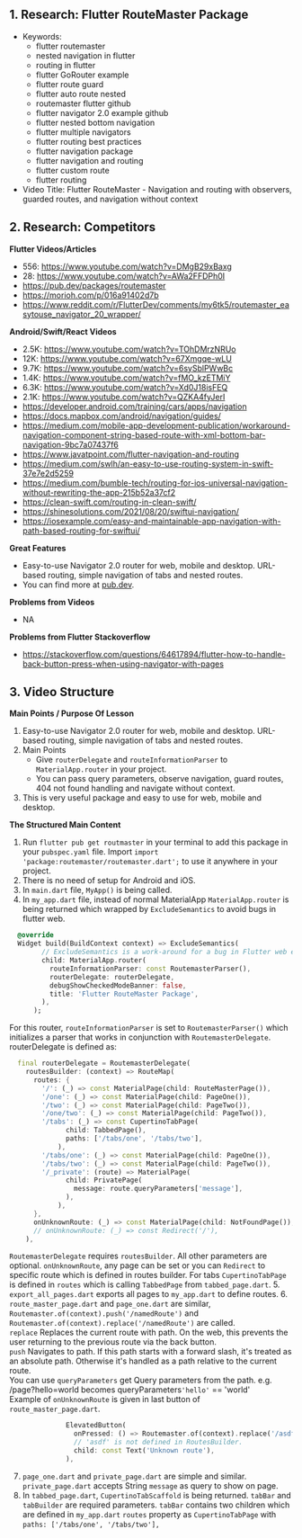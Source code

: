 ## 1. Research: Flutter RouteMaster Package

- Keywords:
    - flutter routemaster
    - nested navigation in flutter
    - routing in flutter
    - flutter GoRouter example
    - flutter route guard
    - flutter auto route nested
    - routemaster flutter github
    - flutter navigator 2.0 example github
    - flutter nested bottom navigation
    - flutter multiple navigators
    - flutter routing best practices
    - flutter navigation package
    - flutter navigation and routing
    - flutter custom route
    - flutter routing
- Video Title: Flutter RouteMaster - Navigation and routing with observers, guarded routes, and navigation without context

## 2. Research: Competitors

**Flutter Videos/Articles**

- 556: https://www.youtube.com/watch?v=DMgB29xBaxg
- 28: https://www.youtube.com/watch?v=AWa2FFDPh0I
- https://pub.dev/packages/routemaster
- https://morioh.com/p/016a91402d7b
- https://www.reddit.com/r/FlutterDev/comments/my6tk5/routemaster_easytouse_navigator_20_wrapper/

**Android/Swift/React Videos**

- 2.5K: https://www.youtube.com/watch?v=TOhDMrzNRUo
- 12K: https://www.youtube.com/watch?v=67Xmgqe-wLU
- 9.7K: https://www.youtube.com/watch?v=6sySblPWwBc
- 1.4K: https://www.youtube.com/watch?v=fMO_kzETMiY
- 6.3K: https://www.youtube.com/watch?v=Xd0J18isFEQ
- 2.1K: https://www.youtube.com/watch?v=QZKA4fyJerI
- https://developer.android.com/training/cars/apps/navigation
- https://docs.mapbox.com/android/navigation/guides/
- https://medium.com/mobile-app-development-publication/workaround-navigation-component-string-based-route-with-xml-bottom-bar-navigation-9bc7a07437f6
- https://www.javatpoint.com/flutter-navigation-and-routing
- https://medium.com/swlh/an-easy-to-use-routing-system-in-swift-37e7e2d5259
- https://medium.com/bumble-tech/routing-for-ios-universal-navigation-without-rewriting-the-app-215b52a37cf2
- https://clean-swift.com/routing-in-clean-swift/
- https://shinesolutions.com/2021/08/20/swiftui-navigation/
- https://iosexample.com/easy-and-maintainable-app-navigation-with-path-based-routing-for-swiftui/

**Great Features**
- Easy-to-use Navigator 2.0 router for web, mobile and desktop. URL-based routing, simple navigation of tabs and nested routes.
- You can find more at [pub.dev](https://pub.dev/packages/routemaster).

**Problems from Videos**
- NA

**Problems from Flutter Stackoverflow**

- https://stackoverflow.com/questions/64617894/flutter-how-to-handle-back-button-press-when-using-navigator-with-pages

## 3. Video Structure

**Main Points / Purpose Of Lesson**

1. Easy-to-use Navigator 2.0 router for web, mobile and desktop. URL-based routing, simple navigation of tabs and nested routes.
2. Main Points
    - Give `routerDelegate` and `routeInformationParser` to `MaterialApp.router` in your project.
    - You can pass query parameters, observe navigation, guard routes, 404 not found handling and navigate without context.
3. This is very useful package and easy to use for web, mobile and desktop.

**The Structured Main Content**
1. Run `flutter pub get routmaster` in your terminal to add this package in your `pubspec.yaml` file. Import `import 'package:routemaster/routemaster.dart';` to use it anywhere in your project.
2. There is no need of setup for Android and iOS.
3. In `main.dart` file, `MyApp()` is being called.
4. In `my_app.dart` file, instead of normal MaterialApp `MaterialApp.router` is being returned which wrapped by `ExcludeSemantics` to avoid bugs in flutter web.
```dart
  @override
  Widget build(BuildContext context) => ExcludeSemantics(
        // ExcludeSemantics is a work-around for a bug in Flutter web engine
        child: MaterialApp.router(
          routeInformationParser: const RoutemasterParser(),
          routerDelegate: routerDelegate,
          debugShowCheckedModeBanner: false,
          title: 'Flutter RouteMaster Package',
        ),
      );
```
For this router, `routeInformationParser` is set to `RoutemasterParser()` which initializes a parser that works in conjunction with `RoutemasterDelegate`.
<br />routerDelegate is defined as:
```dart
  final routerDelegate = RoutemasterDelegate(
    routesBuilder: (context) => RouteMap(
      routes: {
        '/': (_) => const MaterialPage(child: RouteMasterPage()),
        '/one': (_) => const MaterialPage(child: PageOne()),
        '/two': (_) => const MaterialPage(child: PageTwo()),
        '/one/two': (_) => const MaterialPage(child: PageTwo()),
        '/tabs': (_) => const CupertinoTabPage(
              child: TabbedPage(),
              paths: ['/tabs/one', '/tabs/two'],
            ),
        '/tabs/one': (_) => const MaterialPage(child: PageOne()),
        '/tabs/two': (_) => const MaterialPage(child: PageTwo()),
        '/_private': (route) => MaterialPage(
              child: PrivatePage(
                message: route.queryParameters['message'],
              ),
            ),
      },
      onUnknownRoute: (_) => const MaterialPage(child: NotFoundPage()),
      // onUnknownRoute: (_) => const Redirect('/'),
    ),
```
`RoutemasterDelegate` requires `routesBuilder`. All other parameters are optional. `onUnknownRoute`, any page can be set or you can `Redirect` to specific route which is defined in routes builder.
For tabs `CupertinoTabPage` is defined in `routes` which is calling `TabbedPage` from `tabbed_page.dart`.
5. `export_all_pages.dart` exports all pages to `my_app.dart` to define routes.
6. `route_master_page.dart` and `page_one.dart` are similar, `Routemaster.of(context).push('/namedRoute')` and `Routemaster.of(context).replace('/namedRoute')` are called.
<br />`replace` Replaces the current route with path. On the web, this prevents the user returning to the previous route via the back button.
<br />`push` Navigates to path. If this path starts with a forward slash, it's treated as an absolute path. Otherwise it's handled as a path relative to the current route.
<br />You can use `queryParameters` get Query parameters from the path. e.g. /page?hello=world becomes queryParameters<code>'hello'</code> == 'world'
<br />Example of `onUnknownRoute` is given in last button of `route_master_page.dart`.
```dart
              ElevatedButton(
                onPressed: () => Routemaster.of(context).replace('/asdf'),
                // 'asdf' is not defined in RoutesBuilder.
                child: const Text('Unknown route'),
              ),
```
7. `page_one.dart` and `private_page.dart` are simple and similar. `private_page.dart` accepts String `message` as query to show on page.
8. In `tabbed_page.dart`, `CupertinoTabScaffold` is being returned. `tabBar` and `tabBuilder` are required parameters. `tabBar` contains two children which are defined in `my_app.dart` `routes` property as `CupertinoTabPage` with `paths: ['/tabs/one', '/tabs/two'],`
